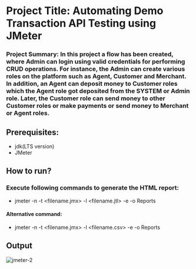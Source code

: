 # Project Title: Automating Demo Transaction API Testing using JMeter  
### Project Summary: In this project a flow has been created, where Admin can login using valid credentials for performing CRUD operations. For instance, the Admin can create various roles on the platform such as Agent, Customer and Merchant. In addition, an Agent can deposit money to Customer roles which the Agent role got deposited from the SYSTEM or Admin role. Later, the Customer role can send money to other Customer roles or make payments or send money to Merchant or Agent roles.  

## Prerequisites:  
- jdk(LTS version)
- JMeter

## How to run?
### Execute following commands to generate the HTML report:
- jmeter -n -t <filename.jmx> -l <filename.jtl> -e -o Reports
#### Alternative command: 
- jmeter -n -t <filename.jmx> -l <filename.csv> -e -o Reports

## Output
![jmeter-2](https://github.com/zubdotexe/demo-transaction-api-jmeter/assets/64923600/f65c86ec-ea47-4b83-ab88-a9986014a072)

